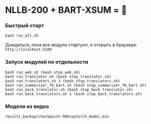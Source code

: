 # NLLB-200 + BART-XSUM = 📄

### Быстрый старт
`bash run_all.sh`

Дождаться, пока все модули стартуют, и открыть в браузере: `http://localhost:5100`


### Запуск модулей по отдельности
```
bash run_web.sh (bash stop_web.sh)
bash run_translator.sh (bash stop_translator.sh)
bash run_translators.sh 3 (bash stop_translators.sh)
bash run_summarizer_fb_bart.sh (bash stop_summarizer_fb_bart.sh)
bash run_back_translator.sh (bash stop_back_translator.sh)
bash run_back_translators.sh 1 (bash stop_back_translators.sh)
```

### Модели из видео

`results_backup/checkpoint-900/pytorch_model.bin`

